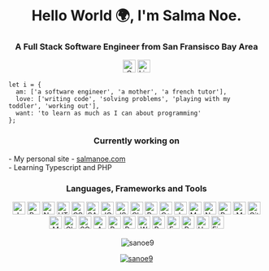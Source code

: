 <h1 align="center">Hello World 🌍, I'm Salma Noe.</h1>
<h3 align="center">A Full Stack Software Engineer from San Fransisco Bay Area</h3>

<p align="center">
  <a href="mailto:sattari2101@gmail.com"><img height="25" alt="Gmail" src="https://img.shields.io/badge/gmail-D14836?style=for-the-badge&logo=gmail&logoColor=white" /></a>
  </a>
  <a href="https://www.linkedin.com/in/salmanoe9/">
    <img height="25" alt="LinkedIn" src="https://img.shields.io/badge/linkedin-%230077B5.svg?&style=for-the-badge&logo=linkedin&logoColor=white" />
  </a>
</p>

```
let i = {
  am: ['a software engineer', 'a mother', 'a french tutor'],
  love: ['writing code', 'solving problems', 'playing with my toddler', 'working out'],
  want: 'to learn as much as I can about programming'
};
```
<h3 align="center">
  Currently working on
</h3>
- My personal site - <a align="center" href="https://salmanoe.com">salmanoe.com</a> <br/>
- <span align="center">Learning Typescript and PHP</span>

<h3 align="center">Languages, Frameworks and Tools</h3>
<p align="center">
  <img height="25" alt="JavaScript" src="https://img.shields.io/badge/JavaScript-323330?style=for-the-badge&logo=javascript&logoColor=F7DF1E" />
  <img height="25" alt="React" src="https://img.shields.io/badge/React-20232A?style=for-the-badge&logo=react&logoColor=61DAFB" />
  <img height="25" alt="NodeJS" src="https://img.shields.io/badge/Node.js-43853D?style=for-the-badge&logo=node.js&logoColor=white">
  <img height="25" alt="HTML" src="https://img.shields.io/badge/HTML5-E34F26?style=for-the-badge&logo=html5&logoColor=white" />
  <img height="25" alt="CSS" src="https://img.shields.io/badge/CSS-239120?&style=for-the-badge&logo=css3&logoColor=white" />
  <img height="25" alt="SASS" src="https://img.shields.io/badge/Sass-CC6699?style=for-the-badge&logo=sass&logoColor=white" />
  <img height="25" alt="JQuery" src="https://img.shields.io/badge/jQuery-0769AD?style=for-the-badge&logo=jquery&logoColor=white" />
  <img height="25" alt="JSON" src="https://img.shields.io/badge/json-5E5C5C?style=for-the-badge&logo=json&logoColor=white" />
  <img height="25" alt="ChartJS" src="https://img.shields.io/badge/Chart.js-FF6384?style=for-the-badge&logo=chartdotjs&logoColor=white" />
  <img height="25" alt="Redux" src="https://img.shields.io/badge/Redux-purple?style=for-the-badge&logo=redux&logoColor=white" />
  <img height="25" alt="C++" src="https://img.shields.io/badge/C++-43853D?style=for-the-badge&logo=cplusplus&logoColor=white" />
  <img height="25" alt="Jest" src="https://img.shields.io/badge/Jest-pink?style=for-the-badge&logo=jest&logoColor=white" />
  <img height="25" alt="MySQL" src="https://img.shields.io/badge/MySQL-blue?style=for-the-badge&logo=MYSQL&logoColor=white" />
  <img height="25" alt="Nginx" src="https://img.shields.io/badge/Nginx-lightblue?style=for-the-badge&logo=nginx&logoColor=white" />
  <img height="25" alt="Redis" src="https://img.shields.io/badge/Redis-red?style=for-the-badge&logo=redis&logoColor=white" />
  <img height="25" alt="MongoDB" src="https://img.shields.io/badge/MongoDB-yellow?style=for-the-badge&logo=mongodb&logoColor=white" />
  <img height="25" alt="Git" src="https://img.shields.io/badge/Git-black?style=for-the-badge&logo=git&logoColor=white" />
  <img height="25" alt="Mocha" src="https://img.shields.io/badge/Mocha-brown?style=for-the-badge&logo=mocha&logoColor=white" />
  <img height="25" alt="Chai" src="https://img.shields.io/badge/Chai-darkgreen?style=for-the-badge&logo=chai&logoColor=white" />
  <img height="25" alt="SQLITE" src="https://img.shields.io/badge/SQLITE-lightblue?style=for-the-badge&logo=sqlite&logoColor=white" />
  <img height="25" alt="AWS" src="https://img.shields.io/badge/AWS-darkblue?style=for-the-badge&logo=amazonaws&logoColor=white" />
  <img height="25" alt="Postgres" src="https://img.shields.io/badge/PostgreSQL-316192?style=for-the-badge&logo=postgresql&logoColor=white" />
  <img height="25" alt="Postman" src="https://img.shields.io/badge/Postman-FF6C37?style=for-the-badge&logo=Postman&logoColor=white" />
  <img height="25" alt="Webpack" src="https://img.shields.io/badge/Webpack-8DD6F9?style=for-the-badge&logo=Webpack&logoColor=white" />
  <img height="25" alt="Babel" src="https://img.shields.io/badge/Babel-F9DC3E?style=for-the-badge&logo=babel&logoColor=white" />
  <img height="25" alt="EsLint" src="https://img.shields.io/badge/eslint-3A33D1?style=for-the-badge&logo=eslint&logoColor=white" />
  <img height="25" alt="Prettier" src="https://img.shields.io/badge/prettier-1A2C34?style=for-the-badge&logo=prettier&logoColor=F7BA3E" />
  <img height="25" alt="Heroku" src="https://img.shields.io/badge/Heroku-430098?style=for-the-badge&logo=heroku&logoColor=white" />
  <img height="25" alt="Figma" src="https://img.shields.io/badge/Figma-pink?style=for-the-badge&logo=figma&logoColor=white" />
</p>

<!-- <p align="center"><img align="center" src="https://github-readme-stats.vercel.app/api/top-langs?username=sanoe9&show_icons=true&locale=en&layout=compact" alt="sanoe9" /></p> -->

<p align="center">&nbsp;<img align="center" src="https://github-readme-stats.vercel.app/api?username=sanoe9&show_icons=true&locale=en" alt="sanoe9" /></p>

<p align="center"> <a href="https://github.com/ryo-ma/github-profile-trophy"><img align="center" src="https://github-profile-trophy.vercel.app/?username=sanoe9" alt="sanoe9" /></a> </p>
